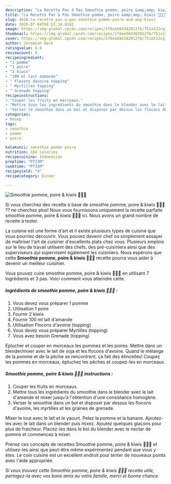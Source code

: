 ```yaml
---
description: "La Recette Pas à Pas Smoothie pomme, poire &amp;amp; kiwis 🥝🥣🌱"
title: "La Recette Pas à Pas Smoothie pomme, poire &amp;amp; kiwis 🥝🥣🌱"
slug: 4618-la-recette-pas-a-pas-smoothie-pomme-poire-and-amp-kiwis
date: 2020-07-04T08:53:34.818Z
image: https://img-global.cpcdn.com/recipes/1f6ee684382012f6/751x532cq70/smoothie-pomme-poire-kiwis-🥝🥣🌱-photo-principale-de-la-recette.jpg
thumbnail: https://img-global.cpcdn.com/recipes/1f6ee684382012f6/751x532cq70/smoothie-pomme-poire-kiwis-🥝🥣🌱-photo-principale-de-la-recette.jpg
cover: https://img-global.cpcdn.com/recipes/1f6ee684382012f6/751x532cq70/smoothie-pomme-poire-kiwis-🥝🥣🌱-photo-principale-de-la-recette.jpg
author: Jeremiah Beck
ratingvalue: 4.8
reviewcount: 9
recipeingredient:
- "1 pomme"
- "1 poire"
- "2 kiwis"
- "100 ml lait damande"
- " Flocons davoine topping"
- " Myrtilles topping"
- " Grenade topping"
recipeinstructions:
- "Couper les fruits en morceaux."
- "Mettre tous les ingrédients du smoothie dans le blender avec le lait d&#39;amande et mixer jusqu&#39;à l&#39;obtention d&#39;une consistance homogène."
- "Verser le smoothie dans un bol et disposer par dessus les flocons d&#39;avoine, les myrtilles et les graines de grenade."
categories:
- Resep
tags:
- smoothie
- pomme
- poire

katakunci: smoothie pomme poire 
nutrition: 184 calories
recipecuisine: Indonesian
preptime: "PT23M"
cooktime: "PT33M"
recipeyield: "4"
recipecategory: Dinner

---
```



![Smoothie pomme, poire &amp; kiwis 🥝🥣🌱](https://img-global.cpcdn.com/recipes/1f6ee684382012f6/751x532cq70/smoothie-pomme-poire-kiwis-🥝🥣🌱-photo-principale-de-la-recette.jpg)

Si vous cherchez des recette à base de smoothie pomme, poire &amp; kiwis 🥝🥣🌱 ?? ne cherchez plus! Nous vous fournissons uniquement la recette parfaite smoothie pomme, poire &amp; kiwis 🥝🥣🌱 ici. Nous avons un grand nombre de recette à tester.

La cuisine est une forme d'art et il existe plusieurs types de cuisine que vous pourriez découvrir. Vous pouvez devenir chef ou simplement essayer de maîtriser l'art de cuisiner d'excellents plats chez vous. Plusieurs emplois sur le lieu de travail utilisent des chefs, des pré-cuisiniers ainsi que des superviseurs qui supervisent également les cuisiniers. Nous espérons que cette <strong> Smoothie pomme, poire &amp; kiwis 🥝🥣🌱 </strong> recette pourra vous aider à devenir un meilleur cuisinier.

<!--inarticleads1-->

Vous pouvez cuire smoothie pomme, poire &amp; kiwis 🥝🥣🌱 en utilisant 7 Ingrédients et 3 pas. Voici comment vous atteindre cette.

##### Ingrédients de smoothie pomme, poire &amp; kiwis 🥝🥣🌱 :

1. Vous devez vous préparer 1 pomme
1. Utilisation 1 poire
1. Fournir 2 kiwis
1. Fournir 100 ml lait d&#39;amande
1. Utilisation  Flocons d&#39;avoine (topping)
1. Vous devez vous préparer  Myrtilles (topping)
1. Vous avez besoin  Grenade (topping)


Eplucher et couper en morceaux les pommes et les poires. Mettre dans un blender/mixer avec le lait de soja et les flocons d&#39;avoine. Quand le mélange de la pomme et de la pêche se rencontrent, ça fait des étincelles! Coupez les pommes en morceaux, épluchez les pêches et coupez-les en morceaux. 

<!--inarticleads2-->

##### Smoothie pomme, poire &amp; kiwis 🥝🥣🌱 instructions :

1. Couper les fruits en morceaux.
1. Mettre tous les ingrédients du smoothie dans le blender avec le lait d&#39;amande et mixer jusqu&#39;à l&#39;obtention d&#39;une consistance homogène.
1. Verser le smoothie dans un bol et disposer par dessus les flocons d&#39;avoine, les myrtilles et les graines de grenade.


Mixer le tout avec le lait et le yaourt. Pelez la pomme et la banane. Ajoutez-les avec le lait dans un blender puis mixez. Ajoutez quelques glaçons pour plus de fraicheur. Placez-les dans le bol du blender avec le nectar de pomme et commencez à mixer. 

<!--inarticleads1-->

<p>
Prenez ces concepts de recettes Smoothie pomme, poire &amp; kiwis 🥝🥣🌱 et utilisez-les ainsi que peut-être même expérimentez pendant que vous y êtes. Le coin cuisine est un excellent endroit pour tenter de nouveaux points avec l'aide appropriée.
</p>

<p>
<i>Si vous trouvez cette Smoothie pomme, poire &amp; kiwis 🥝🥣🌱 recette utile, partagez-la avec vos bons amis ou votre famille, merci et bonne chance.</i>
</p>
